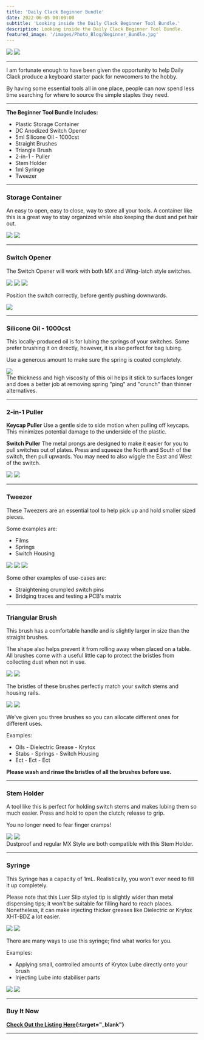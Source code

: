 ```yaml
---
title: 'Daily Clack Beginner Bundle'
date: 2022-06-05 00:00:00
subtitle: 'Looking inside the Daily Clack Beginner Tool Bundle.'
description: Looking inside the Daily Clack Beginner Tool Bundle.
featured_image: '/images/Photo_Blog/Beginner_Bundle.jpg'
--- 
```


<div class="gallery" data-columns="2">
	<img src="/images/Photo_Blog/Beginner_Bundle.jpg">
	<img src="/images/Photo_Blog/Beginner_Bundle_3.jpg">
</div>

---

I am fortunate enough to have been given the opportunity to help Daily Clack produce a keyboard starter pack for newcomers to the hobby. 

By having some essential tools all in one place, people can now spend less time searching for where to source the simple staples they need.  

---

**The Beginner Tool Bundle Includes:** 
* Plastic Storage Container
* DC Anodized Switch Opener
* 5ml Silicone Oil - 1000cst
* Straight Brushes
* Triangle Brush
* 2-in-1 - Puller
* Stem Holder
* 1ml Syringe
* Tweezer

---

### Storage Container
An easy to open, easy to close, way to store all your tools. 
A container like this is a great way to stay organized while also keeping the dust and pet hair out. 

<div class="gallery" data-columns="2">
	<img src="/images/Photo_Blog/Beginner_Bundle_0.jpg">
	<img src="/images/Photo_Blog/Beginner_Bundle_2.jpg">
</div>

---

### Switch Opener
The Switch Opener will work with both MX and Wing-latch style switches. 

<div class="gallery" data-columns="3">
	<img src="/images/Photo_Blog/Switch_Opener.jpg">
	<img src="/images/Photo_Blog/Switch_Opener_Kailh.jpg">
	<img src="/images/Photo_Blog/Switch_Opener_MX.jpg">
</div>

Position the switch correctly, before gently pushing downwards. 

<div class="gallery2" data-columns="1">
	<img src="/images/Photo_Blog/Switch_Opener_MX_Open.jpg">
</div>

---

### Silicone Oil - 1000cst
This locally-produced oil is for lubing the springs of your switches. 
Some prefer brushing it on directly, however, it is also perfect for bag lubing. 

Use a generous amount to make sure the spring is coated completely. 
 
<div class="gallery3" data-columns="1">
	<img src="/images/Photo_Blog/Silicone_Oil.gif">
</div>
The thickness and high viscosity of this oil helps it stick to surfaces longer and does a better job at removing spring "ping" and "crunch" than thinner alternatives. 

---

### 2-in-1 Puller
**Keycap Puller**
Use a gentle side to side motion when pulling off keycaps. This minimizes potential damage to the underside of the plastic. 

**Switch Puller** 
The metal prongs are designed to make it easier for you to pull switches out of plates. Press and squeeze the North and South of the switch, then pull upwards. 
You may need to also wiggle the East and West of the switch. 

<div class="gallery" data-columns="2">
<img src="/images/Photo_Blog/Wire_Puller.jpg">
<img src="/images/Photo_Blog/Switch_Puller.jpg">
</div>

---

### Tweezer
These Tweezers are an essential tool to help pick up and hold smaller sized pieces. 

Some examples are:
* Films
* Springs
* Switch Housing

<div class="gallery" data-columns="3">
	<img src="/images/Photo_Blog/Tweeser_Film.jpg">
	<img src="/images/Photo_Blog/Tweeser_Spring.jpg">
	<img src="/images/Photo_Blog/Tweeser_Top.jpg">
</div>

Some other examples of use-cases are:
* Straightening crumpled switch pins
* Bridging traces and testing a PCB's matrix

---

### Triangular Brush
This brush has a comfortable handle and is slightly larger in size than the straight brushes. 

The shape also helps prevent it from rolling away when placed on a table. All brushes come with a useful little cap to protect the bristles from collecting dust when not in use.  

<div class="gallery" data-columns="2">
	<img src="/images/Photo_Blog/Brush_2.jpg">
	<img src="/images/Photo_Blog/Brush.jpg">
</div>

The bristles of these brushes perfectly match your switch stems and housing rails. 

<div class="gallery" data-columns="2">
	<img src="/images/Photo_Blog/Brush_3.jpg">
	<img src="/images/Photo_Blog/Brush_4.jpg">
</div>

We've given you three brushes so you can allocate different ones for different uses. 

Examples: 
* Oils - Dielectric Grease - Krytox
* Stabs - Springs - Switch Housing
* Ect - Ect - Ect

**Please wash and rinse the bristles of all the brushes before use.**

---

### Stem Holder
A tool like this is perfect for holding switch stems and makes lubing them so much easier. Press and hold to open the clutch; release to grip. 

You no longer need to fear finger cramps!  

<div class="gallery" data-columns="2">
	<img src="/images/Photo_Blog/Stem_Holder_Dustproof.jpg">
	<img src="/images/Photo_Blog/Stem_Holder_MX.jpg">
</div>
Dustproof and regular MX Style are both compatible with this Stem Holder. 

---

### Syringe 
This Syringe has a capacity of 1mL. Realistically, you won't ever need to fill it up completely.

Please note that this Luer Slip styled tip is slightly wider than metal dispensing tips; it won't be suitable for filling hard to reach places. 
Nonetheless, it can make injecting thicker greases like Dielectric or Krytox XHT-BDZ a lot easier.

<div class="gallery" data-columns="2">
	<img src="/images/Photo_Blog/Syringe.jpg">
	<img src="/images/Photo_Blog/Syringe_2.jpg"> 
</div>

There are many ways to use this syringe; find what works for you.

Examples: 
* Applying small, controlled amounts of Krytox Lube directly onto your brush 
* Injecting	 Lube into stabiliser parts

<div class="gallery" data-columns="2">
	<img src="/images/Photo_Blog/Syringe_4.jpg"> 
	<img src="/images/Photo_Blog/Syringe_3.jpg">
</div>


--- 

### Buy It Now

**[Check Out the Listing Here](https://dailyclack.com/products/beginner-bundle-toolkit){:target="_blank"}**

---
